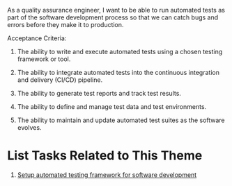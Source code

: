As a quality assurance engineer, I want to be able to run automated tests as part of the software development process so that we can catch bugs and errors before they make it to production.


Acceptance Criteria:
1. The ability to write and execute automated tests using a chosen testing framework or tool.

2. The ability to integrate automated tests into the continuous integration and delivery (CI/CD) pipeline.

3. The ability to generate test reports and track test results.

4. The ability to define and manage test data and test environments.

5. The ability to maintain and update automated test suites as the software evolves.


# List Tasks Related to This Theme
1. [Setup automated testing framework for software development](https://github.com/ss889/mywebclass-agile-docs/blob/48fcccb03303c1617cc967ac9da9322541e801b7/documentation/theme_1/initiatives/epics/user%20stories/tasks/Setup%20automated%20testing%20framework.md)
